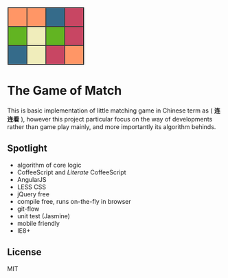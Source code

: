 [![logo](./image/logo.png)](http://match.imcotton.com)

The Game of Match
=================

This is basic implementation of little matching game in Chinese term as
( **连连看** ), however this project particular focus on the way of
developments rather than game play mainly, and more importantly its algorithm
behinds.


Spotlight
---------

- algorithm of core logic
- CoffeeScript and *Literate* CoffeeScript
- AngularJS
- LESS CSS
- jQuery free
- compile free, runs on-the-fly in browser
- git-flow
- unit test (Jasmine)
- mobile friendly
- IE8+


License
-------
MIT
